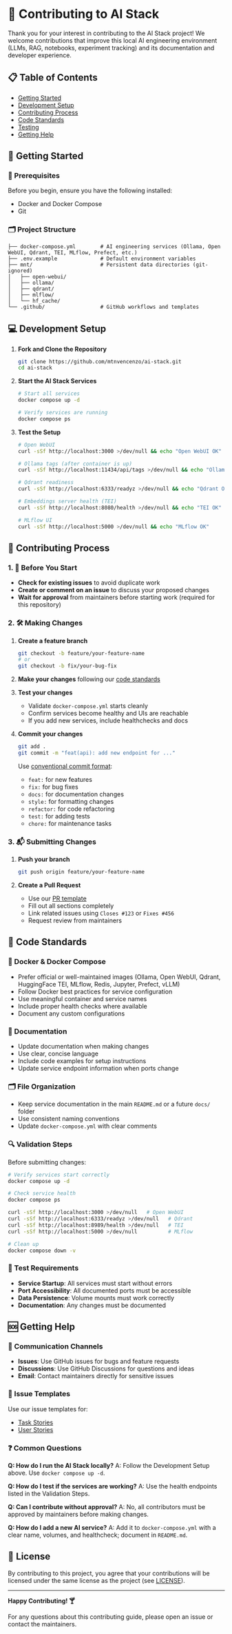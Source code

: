 # 🤖 Contributing to AI Stack

Thank you for your interest in contributing to the AI Stack project! We welcome contributions that improve this local AI engineering environment (LLMs, RAG, notebooks, experiment tracking) and its documentation and developer experience.

## 📋 Table of Contents

- [Getting Started](#-getting-started)
- [Development Setup](#-development-setup)
- [Contributing Process](#-contributing-process)
- [Code Standards](#-code-standards)
- [Testing](#-testing)
- [Getting Help](#-getting-help)

## 🚀 Getting Started

### 🧰 Prerequisites

Before you begin, ensure you have the following installed:
- Docker and Docker Compose
- Git

### 🗂️ Project Structure

```text
├── docker-compose.yml        # AI engineering services (Ollama, Open WebUI, Qdrant, TEI, MLflow, Prefect, etc.)
├── .env.example              # Default environment variables
├── mnt/                      # Persistent data directories (git-ignored)
│   ├── open-webui/
│   ├── ollama/
│   ├── qdrant/
│   ├── mlflow/
│   └── hf_cache/
└── .github/                  # GitHub workflows and templates
```

## 💻 Development Setup

1. **Fork and Clone the Repository**
   ```bash
   git clone https://github.com/mtnvencenzo/ai-stack.git
   cd ai-stack
   ```

2. **Start the AI Stack Services**
   ```bash
   # Start all services
   docker compose up -d
   
   # Verify services are running
   docker compose ps
   ```

3. **Test the Setup**
   ```bash
   # Open WebUI
   curl -sSf http://localhost:3000 >/dev/null && echo "Open WebUI OK"

   # Ollama tags (after container is up)
   curl -sSf http://localhost:11434/api/tags >/dev/null && echo "Ollama OK"

   # Qdrant readiness
   curl -sSf http://localhost:6333/readyz >/dev/null && echo "Qdrant OK"

   # Embeddings server health (TEI)
   curl -sSf http://localhost:8080/health >/dev/null && echo "TEI OK"

   # MLflow UI
   curl -sSf http://localhost:5000 >/dev/null && echo "MLflow OK"
   ```

## 🔄 Contributing Process

### 1. 📝 Before You Start

- **Check for existing issues** to avoid duplicate work
- **Create or comment on an issue** to discuss your proposed changes
- **Wait for approval** from maintainers before starting work (required for this repository)

### 2. 🛠️ Making Changes

1. **Create a feature branch**
   ```bash
   git checkout -b feature/your-feature-name
   # or
   git checkout -b fix/your-bug-fix
   ```

2. **Make your changes** following our [code standards](#-code-standards)

3. **Test your changes**
   - Validate `docker-compose.yml` starts cleanly
   - Confirm services become healthy and UIs are reachable
   - If you add new services, include healthchecks and docs

4. **Commit your changes**
   ```bash
   git add .
   git commit -m "feat(api): add new endpoint for ..."
   ```
   
   Use [conventional commit format](https://www.conventionalcommits.org/):
   - `feat:` for new features
   - `fix:` for bug fixes
   - `docs:` for documentation changes
   - `style:` for formatting changes
   - `refactor:` for code refactoring
   - `test:` for adding tests
   - `chore:` for maintenance tasks

### 3. 📬 Submitting Changes

1. **Push your branch**
   ```bash
   git push origin feature/your-feature-name
   ```

2. **Create a Pull Request**
   - Use our [PR template](pull_request_template.md)
   - Fill out all sections completely
   - Link related issues using `Closes #123` or `Fixes #456`
   - Request review from maintainers

## 📏 Code Standards

### 🐳 Docker & Docker Compose

- Prefer official or well-maintained images (Ollama, Open WebUI, Qdrant, HuggingFace TEI, MLflow, Redis, Jupyter, Prefect, vLLM)
- Follow Docker best practices for service configuration
- Use meaningful container and service names
- Include proper health checks where available
- Document any custom configurations

### 📝 Documentation

- Update documentation when making changes
- Use clear, concise language
- Include code examples for setup instructions
- Update service endpoint information when ports change

### 🗂️ File Organization

- Keep service documentation in the main `README.md` or a future `docs/` folder
- Use consistent naming conventions
- Update `docker-compose.yml` with clear comments

### 🔍 Validation Steps

Before submitting changes:

```bash
# Verify services start correctly
docker compose up -d

# Check service health
docker compose ps

curl -sSf http://localhost:3000 >/dev/null   # Open WebUI
curl -sSf http://localhost:6333/readyz >/dev/null   # Qdrant
curl -sSf http://localhost:8989/health >/dev/null   # TEI
curl -sSf http://localhost:5000 >/dev/null          # MLflow

# Clean up
docker compose down -v
```

### 📏 Test Requirements

- **Service Startup**: All services must start without errors
- **Port Accessibility**: All documented ports must be accessible
- **Data Persistence**: Volume mounts must work correctly
- **Documentation**: Any changes must be documented

## 🆘 Getting Help

### 📡 Communication Channels

- **Issues**: Use GitHub issues for bugs and feature requests
- **Discussions**: Use GitHub Discussions for questions and ideas
- **Email**: Contact maintainers directly for sensitive issues

### 📄 Issue Templates

Use our issue templates for:
- [Task Stories](./ISSUE_TEMPLATE/task-template.md)
- [User Stories](./ISSUE_TEMPLATE/user-story-template.md)

### ❓ Common Questions

**Q: How do I run the AI Stack locally?**
A: Follow the Development Setup above. Use `docker compose up -d`.

**Q: How do I test if the services are working?**
A: Use the health endpoints listed in the Validation Steps.

**Q: Can I contribute without approval?**
A: No, all contributors must be approved by maintainers before making changes.

**Q: How do I add a new AI service?**
A: Add it to `docker-compose.yml` with a clear name, volumes, and healthcheck; document in `README.md`.

## 📜 License

By contributing to this project, you agree that your contributions will be licensed under the same license as the project (see [LICENSE](../LICENSE)).

---

**Happy Contributing! 🍸**

For any questions about this contributing guide, please open an issue or contact the maintainers.
